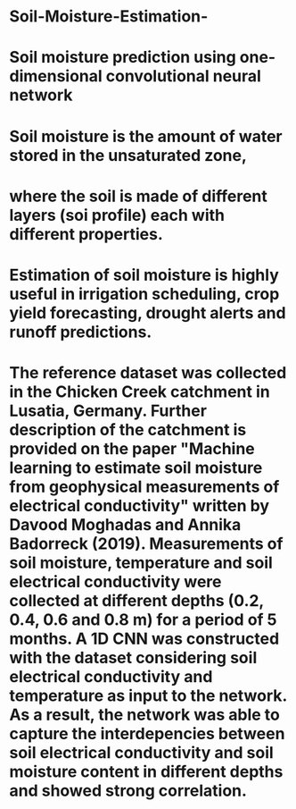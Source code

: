 # Soil-Moisture-Estimation-
# Soil moisture prediction using one-dimensional convolutional neural network
# Soil moisture is the amount of water stored in the unsaturated zone, 
# where the soil is made of different layers (soi profile) each with different properties.
# Estimation of soil moisture is highly useful in irrigation scheduling, crop yield forecasting, drought alerts and runoff predictions.

# The reference dataset was collected in the Chicken Creek catchment in Lusatia, Germany. Further description of the catchment is provided on the paper "Machine learning to estimate soil moisture from geophysical measurements of electrical conductivity" written by Davood Moghadas and Annika Badorreck (2019). Measurements of soil moisture, temperature and soil electrical conductivity were collected at different depths (0.2, 0.4, 0.6 and 0.8 m) for a period of 5 months. A 1D CNN was constructed with the dataset considering soil electrical conductivity and temperature as input to the network. As a result, the network was able to capture the interdepencies between soil electrical conductivity and soil moisture content in different depths and showed strong correlation.
